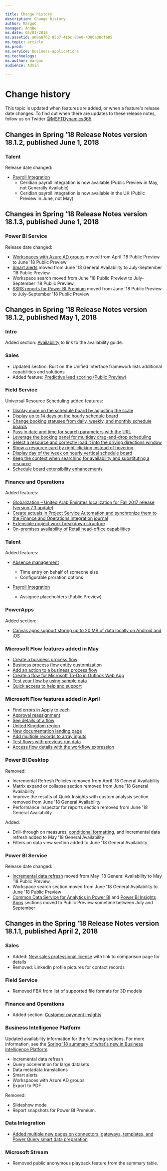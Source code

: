 ```yaml
---

title: Change history
description: Change history
author: MargoC
manager: AnnBe
ms.date: 05/01/2018
ms.assetid: a08a8762-85b7-41bc-83e0-4380a38cf685
ms.topic: article
ms.prod: 
ms.service: business-applications
ms.technology: 
ms.author: margoc
audience: Admin

---
```

#  Change history

This topic is updated when features are added, or when a feature's release date changes. To find out when there are updates to these release notes, follow us on Twitter [@MSFTDynamics365](https://twitter.com/MSFTDynamics365).

## Changes in Spring ’18 Release Notes version 18.1.2, published June 1, 2018

### Talent

Release date changed: 
- [Payroll Integration](dynamics365-talent/payroll-integration-payroll-data-package.md)
	- Ceridian payroll integration is now available (Public Preview in May, not Generally Available)
	- Ceridian payroll integration is now available in the UK (Public Preview in June, not May)

## Changes in Spring ’18 Release Notes version 18.1.3, published June 1, 2018

### Power BI Service				

Release date changed: 
-   [Workspaces with Azure AD groups](power-bi/service/workspaces-azure-ad-groups.md) moved from April '18 Public Preview to June '18 Public Preview
-   [Smart alerts](power-bi/service/smart-alerts.md) moved from June '18 General Availability to July-September '18 Public Preview
-   Workspace search moved from June '18 Public Preview to July-September '18 Public Preview
-   [SSRS reports for Power BI Premium](power-bi/service/sql-server-reporting-services-ssrs-reports-power-bi-premium.md) moved from June '18 Public Preview to July-September '18 Public Preview

## Changes in Spring ’18 Release Notes version 18.1.2, published May 1, 2018

### Intro                          
 
Added section: [Availability](availability.md) to link to the availability guide. 

### Sales
- Updated section: Built on the Unified Interface framework lists additional capabilities and solutions 
- Added feature: [Predictive lead scoring (Public Preview)](dynamics365-sales/overview.md) 

### Field Service
Universal Resource Scheduling added features: 
- [Display more on the schedule board by adjusting the scale](dynamics365-field-service/overview.md)                                  
- [Display up to 14 days on the hourly schedule board](dynamics365-field-service/overview.md)
- [Change booking statuses from daily, weekly, and monthly schedule boards](dynamics365-field-service/overview.md)
- [Pass in date and time for search parameters with the URL](dynamics365-field-service/overview.md)
- [Leverage the booking panel for multiday drag-and-drop scheduling](dynamics365-field-service/overview.md)
- [Select a resource and correctly load it into the driving directions window](dynamics365-field-service/overview.md)
- [Show a resource card by right-clicking instead of hovering](dynamics365-field-service/overview.md)
- [Display day of the week on hourly vertical schedule board](dynamics365-field-service/overview.md)
- [Keep the context when searching for availability and substituting a resource](dynamics365-field-service/overview.md)
- [Schedule board extensibility enhancements](dynamics365-field-service/overview.md)

### Finance and Operations

Added features:
- [Globalization – United Arab Emirates localization for Fall 2017 release (version 7.3 update)](dynamics365-finance-operations/globalization-united-arab-emirates-localization-fall-2017-release-version-7-3-update.md)
- [Create actuals in Project Service Automation and synchronize them to the Finance and Operations integration journal](dynamics365-finance-operations/integration-dynamics365-project-service-automation.md)
- [Extensible project work breakdown structure](dynamics365-finance-operations/extensible-project-work-breakdown-structure.md)
- [On-premises availability of Retail head-office capabilities](dynamics365-finance-operations/on-premises-deployment-updates.md)

### Talent

Added features: 
- [Absence management](dynamics365-talent/absence-management.md)
	- Time entry on behalf of someone else
	- Configurable proration options
	
- [Payroll Integration](dynamics365-talent/payroll-integration-payroll-data-package.md)
	- Assignee placeholders (Public Preview)

### PowerApps

Added section:
- [Canvas apps support storing up to 20 MB of data locally on Android and iOS](powerapps/overview.md)

### Microsoft Flow features added in May
- [Create a business process flow](microsoft-flow/overview.md)
- [Business process flow entity customization](microsoft-flow/overview.md)
- [Add an action to a business process flow](microsoft-flow/overview.md)
- [Create a flow for Microsoft To-Do in Outlook Web App](microsoft-flow/overview.md)
- [Test your flow by using sample data](microsoft-flow/overview.md)
- [Quick access to help and support](microsoft-flow/overview.md)

### Microsoft Flow features added in April
- [Find errors in Apply to each](microsoft-flow/overview.md)
- [Approval reassignment](microsoft-flow/overview.md)
- [See details of a flow](microsoft-flow/overview.md)
- [United Kingdom region](microsoft-flow/overview.md)
- [New documentation landing page](microsoft-flow/overview.md)
- [Add multiple records to array inputs](microsoft-flow/overview.md)
- [Test flows with previous run data](microsoft-flow/overview.md)
- [Access flow details with the workflow expression](microsoft-flow/overview.md)

### Power BI Desktop
Removed: 
-   Incremental Refresh Policies removed from April '18 General Availability							
-   Matrix expand or collapse section removed from June '18 General Availability
-   Improve the results of Quick Insights with custom analysis section removed from June '18 General Availability
-   Performance inspector for reports section removed from June '18 General Availability		

Added: 
-   Drill-through on measures, [conditional formatting](power-bi/overview.md), and Incremental data refresh added to May ’18 General Availability
-   Filters on data view section added to June '18 General Availability				

### Power BI Service				

Release date changed: 
-   [Incremental data refresh](power-bi/overview.md) moved from May '18 General Availability to May '18 Public Preview
-   Workspace search section moved from June '18 General Availability to June '18 Public Preview
-   [Common Data Service for Analytics in Power BI](common-data-service-analytics/index.md) and [Power BI Insights Apps](power-bi/insights-apps/insights-apps.md) sections moved to Public Preview sometime between July and September				
				
## Changes in the Spring ’18 Release Notes version 18.1.1, published April 2, 2018				
				
### Sales
- Added: [New sales professional license](dynamics365-sales/overview.md) with link to comparison page for details
- Removed: LinkedIn profile pictures for contact records

### Field Service
- Removed FBX from list of supported file formats for 3D models

### Finance and Operations
- Added section: [Customer payment insights](dynamics365-finance-operations/index.md)                                                    
### Business Intelligence Platform
Updated availability information for the following sections. For more information, see the [Spring '18 summary of what's new in Business Intelligence Platform](release-overview.md). 

- Incremental data refresh
- Query acceleration for large datasets
- Data metadata translations
- Smart alerts
- Workspaces with Azure AD groups
- Export to PDF  

Removed: 
- Slideshow mode
- Report snapshots for Power BI Premium. 

### Data Integration
- [Added multiple new pages on connectors, gateways, templates, and Power Query smart data preparation](data-integration/overview.md)

### Microsoft Stream
- Removed public anonymous playback feature from the summary table.
